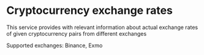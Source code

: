 # Cryptocurrency exchange rates
This service provides with relevant information about actual exchange rates of given cryptocurrency pairs from different exchanges

Supported exchanges: Binance, Exmo
